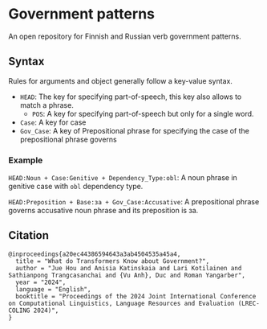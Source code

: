 # Government patterns

An open repository for Finnish and Russian verb government patterns. 

## Syntax

Rules for arguments and object generally follow a key-value syntax.

* `HEAD`: The key for specifying part-of-speech, this key also allows to match a phrase.
  * `POS`: A key for specifying part-of-speech but only for a single word.
* `Case`: A key for case
* `Gov_Case`: A key of Prepositional phrase for specifying the case of the prepositional phrase governs

### Example

`HEAD:Noun + Case:Genitive + Dependency_Type:obl`: A noun phrase in genitive case with `obl` dependency type.

`HEAD:Preposition + Base:за + Gov_Case:Accusative`: A prepositional phrase governs accusative noun phrase and its preposition is за.

## Citation

```
@inproceedings{a20ec44386594643a3ab4504535a45a4,
  title = "What do Transformers Know about Government?",
  author = "Jue Hou and Anisia Katinskaia and Lari Kotilainen and Sathianpong Trangcasanchai and {Vu Anh}, Duc and Roman Yangarber",
  year = "2024",
  language = "English",
  booktitle = "Proceedings of the 2024 Joint International Conference on Computational Linguistics, Language Resources and Evaluation (LREC-COLING 2024)",
}
```
